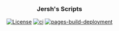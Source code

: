 
<h3 align="center"> Jersh's Scripts </h3>

<div align="center">

[![License](https://img.shields.io/badge/license-MIT-blue.svg)](/LICENSE)
[![ci](https://github.com/coloredbytes/scripts/actions/workflows/ci.yml/badge.svg)](https://github.com/coloredbytes/scripts/actions/workflows/ci.yml)
[![pages-build-deployment](https://github.com/coloredbytes/scripts/actions/workflows/pages/pages-build-deployment/badge.svg)](https://github.com/coloredbytes/scripts/actions/workflows/pages/pages-build-deployment)

</div>
